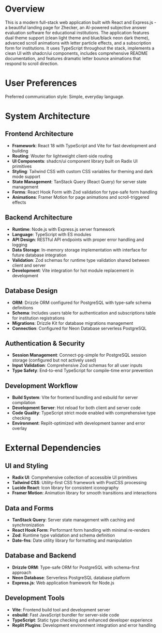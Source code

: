 # Overview

This is a modern full-stack web application built with React and Express.js - a beautiful landing page for Zhecker, an AI-powered subjective answer evaluation software for educational institutions. The application features dual theme support (clean light theme and blue/black neon dark theme), advanced scroll animations with letter particle effects, and a subscription form for institutions. It uses TypeScript throughout the stack, implements a clean UI with shadcn/ui components, includes comprehensive README documentation, and features dramatic letter bounce animations that respond to scroll direction.

# User Preferences

Preferred communication style: Simple, everyday language.

# System Architecture

## Frontend Architecture
- **Framework**: React 18 with TypeScript and Vite for fast development and building
- **Routing**: Wouter for lightweight client-side routing
- **UI Components**: shadcn/ui component library built on Radix UI primitives
- **Styling**: Tailwind CSS with custom CSS variables for theming and dark mode support
- **State Management**: TanStack Query (React Query) for server state management
- **Forms**: React Hook Form with Zod validation for type-safe form handling
- **Animations**: Framer Motion for page animations and scroll-triggered effects

## Backend Architecture
- **Runtime**: Node.js with Express.js server framework
- **Language**: TypeScript with ES modules
- **API Design**: RESTful API endpoints with proper error handling and logging
- **Data Storage**: In-memory storage implementation with interface for future database integration
- **Validation**: Zod schemas for runtime type validation shared between client and server
- **Development**: Vite integration for hot module replacement in development

## Database Design
- **ORM**: Drizzle ORM configured for PostgreSQL with type-safe schema definitions
- **Schema**: Includes users table for authentication and subscriptions table for institution registrations
- **Migrations**: Drizzle Kit for database migrations management
- **Connection**: Configured for Neon Database serverless PostgreSQL

## Authentication & Security
- **Session Management**: Connect-pg-simple for PostgreSQL session storage (configured but not actively used)
- **Input Validation**: Comprehensive Zod schemas for all user inputs
- **Type Safety**: End-to-end TypeScript for compile-time error prevention

## Development Workflow
- **Build System**: Vite for frontend bundling and esbuild for server compilation
- **Development Server**: Hot reload for both client and server code
- **Code Quality**: TypeScript strict mode enabled with comprehensive type checking
- **Environment**: Replit-optimized with development banner and error overlay

# External Dependencies

## UI and Styling
- **Radix UI**: Comprehensive collection of accessible UI primitives
- **Tailwind CSS**: Utility-first CSS framework with PostCSS processing
- **Lucide React**: Icon library for consistent iconography
- **Framer Motion**: Animation library for smooth transitions and interactions

## Data and Forms
- **TanStack Query**: Server state management with caching and synchronization
- **React Hook Form**: Performant form handling with minimal re-renders
- **Zod**: Runtime type validation and schema definition
- **Date-fns**: Date utility library for formatting and manipulation

## Database and Backend
- **Drizzle ORM**: Type-safe ORM for PostgreSQL with schema-first approach
- **Neon Database**: Serverless PostgreSQL database platform
- **Express.js**: Web application framework for Node.js

## Development Tools
- **Vite**: Frontend build tool and development server
- **esbuild**: Fast JavaScript bundler for server-side code
- **TypeScript**: Static type checking and enhanced developer experience
- **Replit Plugins**: Development environment integration and error handling